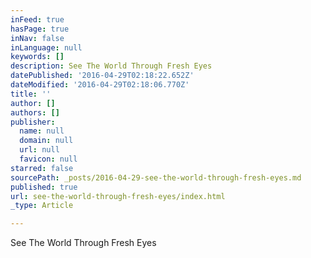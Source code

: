```yaml
---
inFeed: true
hasPage: true
inNav: false
inLanguage: null
keywords: []
description: See The World Through Fresh Eyes
datePublished: '2016-04-29T02:18:22.652Z'
dateModified: '2016-04-29T02:18:06.770Z'
title: ''
author: []
authors: []
publisher:
  name: null
  domain: null
  url: null
  favicon: null
starred: false
sourcePath: _posts/2016-04-29-see-the-world-through-fresh-eyes.md
published: true
url: see-the-world-through-fresh-eyes/index.html
_type: Article

---
```

See The World Through Fresh Eyes